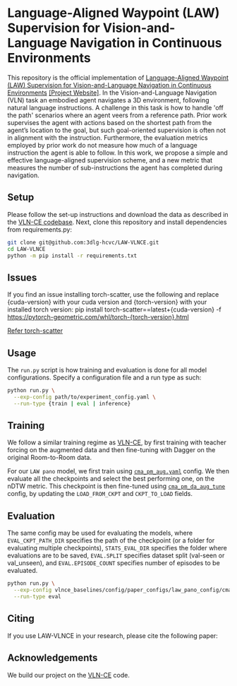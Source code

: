 # Language-Aligned Waypoint (LAW) Supervision for Vision-and-Language Navigation in Continuous Environments

This repository is the official implementation of [Language-Aligned Waypoint (LAW) Supervision for Vision-and-Language Navigation in Continuous Environments](https://github.com/sonia-raychaudhuri/LAW-VLNCE) [[Project Website]](https://github.com/sonia-raychaudhuri/LAW-VLNCE).
In the Vision-and-Language Navigation (VLN) task an embodied agent navigates a 3D environment, following natural language instructions. A challenge in this task is how to handle 'off the path' scenarios where an agent veers from a reference path.
Prior work supervises the agent with actions based on the shortest path from the agent’s location to the goal, but such goal-oriented supervision is often not in alignment with the instruction. Furthermore, the evaluation metrics employed by prior work do not measure how much of a language instruction the agent is able to follow. In this work, we propose a simple and effective language-aligned supervision scheme, and a new metric that measures the number of sub-instructions the agent has completed during navigation.

## Setup

Please follow the set-up instructions and download the data as described in the [VLN-CE codebase](https://github.com/jacobkrantz/VLN-CE). Next, clone this repository and install dependencies from requirements.py:

```bash
git clone git@github.com:3dlg-hcvc/LAW-VLNCE.git
cd LAW-VLNCE
python -m pip install -r requirements.txt
```


## Issues

If you find an issue installing torch-scatter, use the following and replace {cuda-version} with your cuda version and {torch-version} with your installed torch version: 
pip install torch-scatter==latest+{cuda-version} -f https://pytorch-geometric.com/whl/torch-{torch-version}.html

[Refer torch-scatter](https://github.com/rusty1s/pytorch_scatter)

## Usage

The `run.py` script is how training and evaluation is done for all model configurations. Specify a configuration file and a run type as such:

```bash
python run.py \
  --exp-config path/to/experiment_config.yaml \
  --run-type {train | eval | inference}
```

## Training

We follow a similar training regime as [VLN-CE](https://github.com/jacobkrantz/VLN-CE), by first training with teacher forcing on the augmented data and then fine-tuning with Dagger on the original Room-to-Room data.

For our `LAW pano` model, we first train using [`cma_pm_aug.yaml`]() config. We then evaluate all the checkpoints and select the best performing one, on the nDTW metric. This checkpoint is then fine-tuned using [`cma_pm_da_aug_tune`]() config, by updating the `LOAD_FROM_CKPT` and `CKPT_TO_LOAD` fields.


## Evaluation

The same config may be used for evaluating the models, where `EVAL_CKPT_PATH_DIR` specifies the path of the checkpoint (or a folder for evaluating multiple checkpoints), `STATS_EVAL_DIR` specifies the folder where evaluations are to be saved, `EVAL.SPLIT` specifies dataset split (val-seen or val_unseen), and `EVAL.EPISODE_COUNT` specifies number of episodes to be evaluated.

```bash
python run.py \
  --exp-config vlnce_baselines/config/paper_configs/law_pano_config/cma_pm_aug.yaml \
  --run-type eval
```

## Citing

If you use LAW-VLNCE in your research, please cite the following paper:

## Acknowledgements

We build our project on the [VLN-CE](https://github.com/jacobkrantz/VLN-CE) code.
